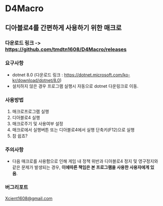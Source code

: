 # D4Macro
## 디아블로4를 간편하게 사용하기 위한 매크로
### 다운로드 링크 -> https://github.com/tmdtn1608/D4Macro/releases
### 요구사항
- dotnet 8.0 (다운로드 링크 : https://dotnet.microsoft.com/ko-kr/download/dotnet/8.0)
- 설치하지 않은 경우 프로그램 실행시 자동으로 dotnet 다운링크로 이동.

### 사용방법
1. 매크로프로그램 실행
2. 디아블로4 실행
3. 매크로주기 및 사용여부 설정
4. 매크로에서 실행버튼 또는 디아블로4에서 실행 단축키(F12)으로 실행
5. 참 쉽죠?


### 주의사항
- 다음 매크로를 사용함으로 인해 게임 내 정책 위반과 디아블로4 정지 및 영구정지와 같은 문제가 발생되는 경우, **이에따른 책임은 본 프로그램을 사용한 사용자에게 있음**.

### 버그리포트
 Xcient1608@gmail.com

